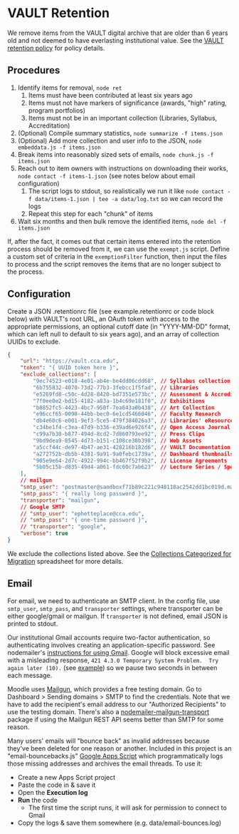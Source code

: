 # VAULT Retention

We remove items from the VAULT digital archive that are older than 6 years old and not deemed to have everlasting institutional value. See the [VAULT retention policy](https://docs.google.com/document/d/1kbWYS_Xa0hXvEU7YCrMLULuTco6RdhKdLY-qWBVky5o/edit#) for policy details.

## Procedures

1. Identify items for removal, `node ret`
    1. Items must have been contributed at least six years ago
    1. Items must not have markers of significance (awards, "high" rating, program portfolios)
    1. Items must not be in an important collection (Libraries, Syllabus, Accreditation)
1. (Optional) Compile summary statistics, `node summarize -f items.json`
1. (Optional) Add more collection and user info to the JSON, `node embeddata.js -f items.json`
1. Break items into reasonably sized sets of emails, `node chunk.js -f items.json`
1. Reach out to item owners with instructions on downloading their works, `node contact -f items-1.json` (see notes below about email configuration)
    1. The script logs to stdout, so realistically we run it like `node contact -f data/items-1.json | tee -a data/log.txt` so we can record the logs
    1. Repeat this step for each "chunk" of items
1. Wait six months and then bulk remove the identified items, `node del -f items.json`

If, after the fact, it comes out that certain items entered into the retention process should be removed from it, we can use the `exempt.js` script. Define a custom set of criteria in the `exemptionFilter` function, then input the files to process and the script removes the items that are no longer subject to the process.

## Configuration

Create a JSON .retentionrc file (see example.retentionrc or code block below) with VAULT's root URL, an OAuth token with access to the appropriate permissions, an optional cutoff date (in "YYYY-MM-DD" format, which can left null to default to six years ago), and an array of collection UUIDs to exclude.

```json
{
    "url": "https://vault.cca.edu",
    "token": "{ UUID token here }",
    "exclude_collections": [
        "9ec74523-e018-4e01-ab4e-be4dd06cdd68", // Syllabus collection
        "6b755832-4070-73d2-77b3-3febcc1f5fad", // Libraries
        "e5269fd8-c50c-4d28-8420-bd7351e573bc", // Assessment & Accreditation
        "7f0ee0e2-bd15-4182-a83a-1b4c69e181f0", // Exhibitions
        "b8852fc5-4423-4bc7-958f-7ea643a0b438", // Art Collection
        "e96ccf65-0098-44bb-bec0-6e1cd5466046", // Faculty Research
        "db4e60c6-e001-9ef3-5ce5-479f384026a3", // Libraries' eResources
        "c34be1f4-c3ea-47d9-b336-e39ad6e926f4", // Open Access Journal Articles
        "c99a7b30-b877-494d-8cd2-7d860793ee92", // Press Clips
        "9bd9dea9-8545-4d73-b151-c108ce38b398", // Web Assets
        "a5ccf44c-de97-4b47-ae31-428216b182d6", // VAULT Documentation
        "a272752b-db5b-4381-9a91-9a0febc1739a", // Dashboard thumbnails
        "905e9e64-2d7c-4922-994c-bb467f52f9b2", // License Agreements
        "5b05c15b-d835-49d4-a061-fdc60c7ab623"  // Lecture Series / Speaker Release
    ],
    // mailgun
    "smtp_user": "postmaster@sandboxf71b89c221c948118ac2542dd1bc019d.mailgun.org",
    "smtp_pass": "{ really long password }",
    "transporter": "mailgun",
    // Google SMTP
    // "smtp_user": "ephetteplace@cca.edu",
    // "smtp_pass": "{ one-time password }",
    // "transporter": "google",
    "verbose": true
}
```

We exclude the collections listed above. See the [Collections Categorized for Migration](https://docs.google.com/spreadsheets/d/1rD3nUSFjLp_0VhKYdTZb1SoUZZbxdScpJ9BXRCWJua0/edit) spreadsheet for more details.

## Email

For email, we need to authenticate an SMTP client. In the config file, use `smtp_user`, `smtp_pass`, and `transporter` settings, where transporter can be either google/gmail or mailgun. If `transporter` is not defined, email JSON is printed to stdout.

Our institutional Gmail accounts require two-factor authentication, so authenticating involves creating an application-specific password. See nodemailer's [instructions for using Gmail](https://nodemailer.com/usage/using-gmail/). Google will block excessive email with a misleading response, `421 4.3.0 Temporary System Problem.  Try again later (10).` (see [example](https://github.com/cca/equella_scripts/issues/11#issuecomment-1149277857)) so we pause two seconds in between each message.

Moodle uses [Mailgun](https://app.mailgun.com/), which provides a free testing domain. Go to Dashboard > Sending domains > SMTP to find the credentials. Note that we have to add the recipient's email address to our "Authorized Recipients" to use the testing domain. There's also a [nodemailer-mailgun-transport](https://www.npmjs.com/package/nodemailer-mailgun-transport) package if using the Mailgun REST API seems better than SMTP for some reason.

Many users' emails will "bounce back" as invalid addresses because they've been deleted for one reason or another. Included in this project is an "email-bouncebacks.js" [Google Apps Script](https://script.google.com) which programmatically logs those missing addresses and archives the email threads. To use it:

- Create a new Apps Script project
- Paste the code in & save it
- Open the **Execution log**
- **Run** the code
  - The first time the script runs, it will ask for permission to connect to Gmail
- Copy the logs & save them somewhere (e.g. data/email-bounces.log)
